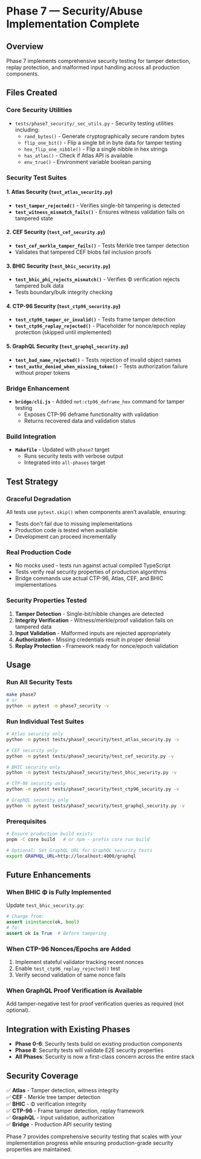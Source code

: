 # Phase 7 — Security/Abuse Implementation Complete

## Overview
Phase 7 implements comprehensive security testing for tamper detection, replay protection, and malformed input handling across all production components.

## Files Created

### Core Security Utilities
- `tests/phase7_security/_sec_utils.py` - Security testing utilities including:
  - `rand_bytes()` - Generate cryptographically secure random bytes
  - `flip_one_bit()` - Flip a single bit in byte data for tamper testing
  - `hex_flip_one_nibble()` - Flip a single nibble in hex strings
  - `has_atlas()` - Check if Atlas API is available
  - `env_true()` - Environment variable boolean parsing

### Security Test Suites

#### 1. Atlas Security (`test_atlas_security.py`)
- **`test_tamper_rejected()`** - Verifies single-bit tampering is detected
- **`test_witness_mismatch_fails()`** - Ensures witness validation fails on tampered state

#### 2. CEF Security (`test_cef_security.py`)
- **`test_cef_merkle_tamper_fails()`** - Tests Merkle tree tamper detection
- Validates that tampered CEF blobs fail inclusion proofs

#### 3. BHIC Security (`test_bhic_security.py`)
- **`test_bhic_phi_rejects_mismatch()`** - Verifies Φ verification rejects tampered bulk data
- Tests boundary/bulk integrity checking

#### 4. CTP-96 Security (`test_ctp96_security.py`)
- **`test_ctp96_tamper_or_invalid()`** - Tests frame tamper detection
- **`test_ctp96_replay_rejected()`** - Placeholder for nonce/epoch replay protection (skipped until implemented)

#### 5. GraphQL Security (`test_graphql_security.py`)
- **`test_bad_name_rejected()`** - Tests rejection of invalid object names
- **`test_authz_denied_when_missing_token()`** - Tests authorization failure without proper tokens

### Bridge Enhancement
- **`bridge/cli.js`** - Added `net:ctp96_deframe_hex` command for tamper testing
  - Exposes CTP-96 deframe functionality with validation
  - Returns recovered data and validation status

### Build Integration
- **`Makefile`** - Updated with `phase7` target
  - Runs security tests with verbose output
  - Integrated into `all-phases` target

## Test Strategy

### Graceful Degradation
All tests use `pytest.skip()` when components aren't available, ensuring:
- Tests don't fail due to missing implementations
- Production code is tested when available
- Development can proceed incrementally

### Real Production Code
- No mocks used - tests run against actual compiled TypeScript
- Tests verify real security properties of production algorithms
- Bridge commands use actual CTP-96, Atlas, CEF, and BHIC implementations

### Security Properties Tested
1. **Tamper Detection** - Single-bit/nibble changes are detected
2. **Integrity Verification** - Witness/merkle/proof validation fails on tampered data
3. **Input Validation** - Malformed inputs are rejected appropriately
4. **Authorization** - Missing credentials result in proper denial
5. **Replay Protection** - Framework ready for nonce/epoch validation

## Usage

### Run All Security Tests
```bash
make phase7
# or
python -m pytest -m phase7_security -v
```

### Run Individual Test Suites
```bash
# Atlas security only
python -m pytest tests/phase7_security/test_atlas_security.py -v

# CEF security only  
python -m pytest tests/phase7_security/test_cef_security.py -v

# BHIC security only
python -m pytest tests/phase7_security/test_bhic_security.py -v

# CTP-96 security only
python -m pytest tests/phase7_security/test_ctp96_security.py -v

# GraphQL security only
python -m pytest tests/phase7_security/test_graphql_security.py -v
```

### Prerequisites
```bash
# Ensure production build exists
pnpm -C core build   # or npm --prefix core run build

# Optional: Set GraphQL URL for GraphQL security tests
export GRAPHQL_URL=http://localhost:4000/graphql
```

## Future Enhancements

### When BHIC Φ is Fully Implemented
Update `test_bhic_security.py`:
```python
# Change from:
assert isinstance(ok, bool)
# To:
assert ok is True  # Before tampering
```

### When CTP-96 Nonces/Epochs are Added
1. Implement stateful validator tracking recent nonces
2. Enable `test_ctp96_replay_rejected()` test
3. Verify second validation of same nonce fails

### When GraphQL Proof Verification is Available
Add tamper-negative test for proof verification queries as required (not optional).

## Integration with Existing Phases
- **Phase 0-6**: Security tests build on existing production components
- **Phase 8**: Security tests will validate E2E security properties
- **All Phases**: Security is now a first-class concern across the entire stack

## Security Coverage
✅ **Atlas** - Tamper detection, witness integrity  
✅ **CEF** - Merkle tree tamper detection  
✅ **BHIC** - Φ verification integrity  
✅ **CTP-96** - Frame tamper detection, replay framework  
✅ **GraphQL** - Input validation, authorization  
✅ **Bridge** - Production API security testing  

Phase 7 provides comprehensive security testing that scales with your implementation progress while ensuring production-grade security properties are maintained.
